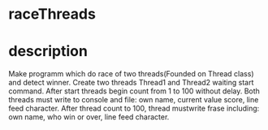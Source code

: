 # raceThreads
# description
Make programm which do race of two threads(Founded on Thread class) and detect winner.
Create two threads Thread1 and Thread2 waiting start command.
After start threads begin count from 1 to 100 without delay.
Both threads must write to console and file: own name, current value score, line feed character.
After thread count to 100, thread mustwrite frase including: own name, who win or over, line feed character.

